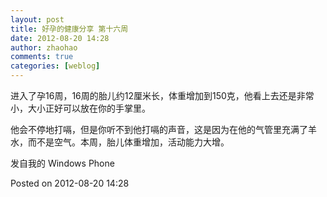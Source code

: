 ```yaml
---
layout: post
title: 好孕的健康分享 第十六周
date: 2012-08-20 14:28
author: zhaohao
comments: true
categories: [weblog]
---
```

进入了孕16周，16周的胎儿约12厘米长，体重增加到150克，他看上去还是非常小，大小正好可以放在你的手掌里。

他会不停地打嗝，但是你听不到他打嗝的声音，这是因为在他的气管里充满了羊水，而不是空气。本周，胎儿体重增加，活动能力大增。

发自我的 Windows Phone

Posted on 2012-08-20 14:28
